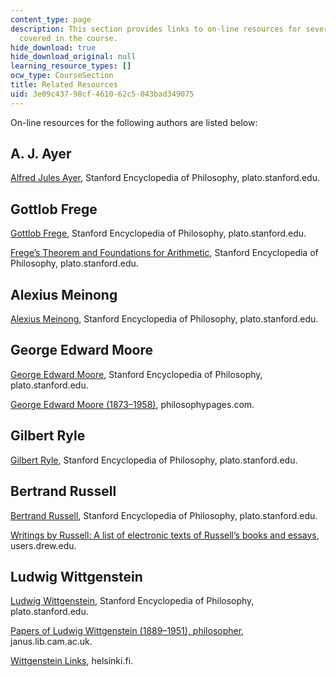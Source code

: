 ```yaml
---
content_type: page
description: This section provides links to on-line resources for several of the authors
  covered in the course.
hide_download: true
hide_download_original: null
learning_resource_types: []
ocw_type: CourseSection
title: Related Resources
uid: 3e09c437-98cf-4610-62c5-043bad349075
---
```


On-line resources for the following authors are listed below:

A. J. Ayer
----------

[Alfred Jules Ayer](http://plato.stanford.edu/entries/ayer/), Stanford Encyclopedia of Philosophy, plato.stanford.edu.

Gottlob Frege
-------------

[Gottlob Frege](http://plato.stanford.edu/entries/frege/), Stanford Encyclopedia of Philosophy, plato.stanford.edu.

[Frege’s Theorem and Foundations for Arithmetic](http://plato.stanford.edu/entries/frege-theorem/), Stanford Encyclopedia of Philosophy, plato.stanford.edu.

Alexius Meinong
---------------

[Alexius Meinong](http://plato.stanford.edu/entries/meinong/), Stanford Encyclopedia of Philosophy, plato.stanford.edu.

George Edward Moore
-------------------

[George Edward Moore](http://plato.stanford.edu/entries/moore/), Stanford Encyclopedia of Philosophy, plato.stanford.edu.

[George Edward Moore (1873–1958)](http://www.philosophypages.com/ph/moor.htm), philosophypages.com.

Gilbert Ryle
------------

[Gilbert Ryle](http://plato.stanford.edu/entries/ryle/), Stanford Encyclopedia of Philosophy, plato.stanford.edu.

Bertrand Russell
----------------

[Bertrand Russell](http://plato.stanford.edu/entries/russell/), Stanford Encyclopedia of Philosophy, plato.stanford.edu.

[Writings by Russell: A list of electronic texts of Russell’s books and essays](http://www.users.drew.edu/~jlenz/brtexts.html), users.drew.edu.

Ludwig Wittgenstein
-------------------

[Ludwig Wittgenstein](http://plato.stanford.edu/entries/wittgenstein/), Stanford Encyclopedia of Philosophy, plato.stanford.edu.

[Papers of Ludwig Wittgenstein (1889–1951), philosopher](http://janus.lib.cam.ac.uk/db/node.xsp?id=EAD%2FGBR%2F0016%2FWITTGENSTEIN), janus.lib.cam.ac.uk.

[Wittgenstein Links](http://www.helsinki.fi/~tuschano/lw/links/), helsinki.fi.